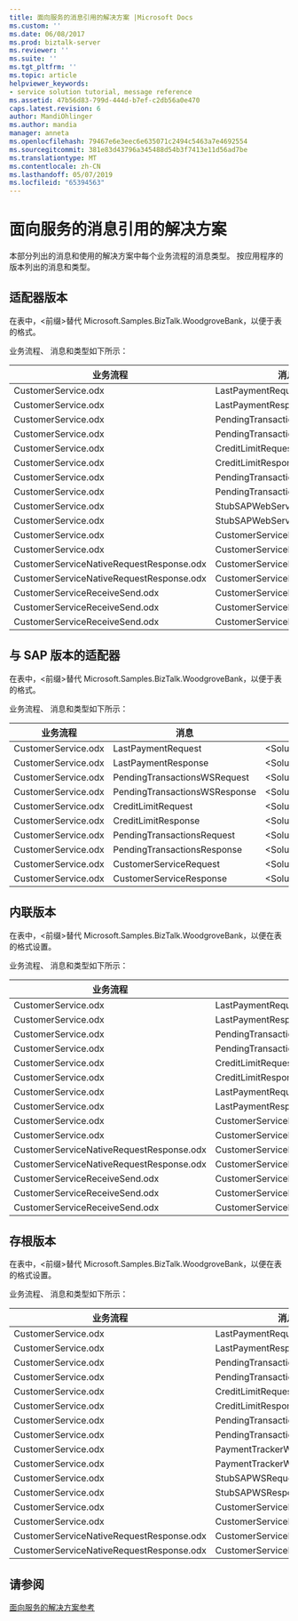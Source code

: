 ```yaml
---
title: 面向服务的消息引用的解决方案 |Microsoft Docs
ms.custom: ''
ms.date: 06/08/2017
ms.prod: biztalk-server
ms.reviewer: ''
ms.suite: ''
ms.tgt_pltfrm: ''
ms.topic: article
helpviewer_keywords:
- service solution tutorial, message reference
ms.assetid: 47b56d83-799d-444d-b7ef-c2db56a0e470
caps.latest.revision: 6
author: MandiOhlinger
ms.author: mandia
manager: anneta
ms.openlocfilehash: 79467e6e3eec6e635071c2494c5463a7e4692554
ms.sourcegitcommit: 381e83d43796a345488d54b3f7413e11d56ad7be
ms.translationtype: MT
ms.contentlocale: zh-CN
ms.lasthandoff: 05/07/2019
ms.locfileid: "65394563"
---
```

# <a name="message-reference-for-the-service-oriented-solution"></a>面向服务的消息引用的解决方案
本部分列出的消息和使用的解决方案中每个业务流程的消息类型。 按应用程序的版本列出的消息和类型。  
  
## <a name="adapter-version"></a>适配器版本  
 在表中，\<前缀\>替代 Microsoft.Samples.BizTalk.WoodgroveBank，以便于表的格式。  
  
 业务流程、 消息和类型如下所示：  
  
|业务流程|消息|消息类型|  
|-------------------|-------------|------------------|  
|CustomerService.odx|LastPaymentRequest|\<SolutionPrefix\>.Schemas.LastPaymentRequest|  
|CustomerService.odx|LastPaymentResponse|\<SolutionPrefix\>.Schemas.LastPaymentResponse|  
|CustomerService.odx|PendingTransactionsWSRequest|\<SolutionPrefix\>.Orchestrations.Adapter.PendTransWS.PendingTransactionsWebService_.GetPendingTransactions_request|  
|CustomerService.odx|PendingTransactionsWSResponse|\<SolutionPrefix\>.Orchestrations.Adapter.PendTransWS.PendingTransactionsWebService_.GetPendingTransactions_response|  
|CustomerService.odx|CreditLimitRequest|\<SolutionPrefix\>.Schemas.BAPI_BANKACCT_GET_DETAIL.BAPI_BANKACCT_GET_DETAIL_Request|  
|CustomerService.odx|CreditLimitResponse|\<SolutionPrefix\>.Schemas.BAPI_BANKACCT_GET_DETAIL.BAPI_BANKACCT_GET_DETAIL_Response|  
|CustomerService.odx|PendingTransactionsRequest|\<SolutionPrefix\>.Schemas.PendingTransactionsRequest|  
|CustomerService.odx|PendingTransactionsResponse|\<SolutionPrefix\>.Schemas.PendingTransactionsResponse|  
|CustomerService.odx|StubSAPWebServiceRequest|\<SolutionPrefix\>.Orchestrations.Adapter.StubSAPWS.StubSAPWS_.GetAccountDetails_request|  
|CustomerService.odx|StubSAPWebServiceResponse|\<SolutionPrefix\>.Orchestrations.Adapter.StubSAPWS.StubSAPWS_.GetAccountDetails_response|  
|CustomerService.odx|CustomerServiceRequest|\<SolutionPrefix\>.Schemas.CustomerServiceRequest|  
|CustomerService.odx|CustomerServiceResponse|\<SolutionPrefix\>.Schemas.CustomerServiceResponse|  
|CustomerServiceNativeRequestResponse.odx|CustomerServiceRequest|\<SolutionPrefix\>.Schemas.CustomerServiceRequest|  
|CustomerServiceNativeRequestResponse.odx|CustomerServiceResponse|\<SolutionPrefix\>.Schemas.CustomerServiceResponse|  
|CustomerServiceReceiveSend.odx|CustomerServiceResponse2|\<SolutionPrefix\>.Schemas.CustomerServiceResponse|  
|CustomerServiceReceiveSend.odx|CustomerServiceResponse|\<SolutionPrefix\>.Schemas.CustomerServiceResponse|  
|CustomerServiceReceiveSend.odx|CustomerServiceRequest|\<SolutionPrefix\>.Schemas.CustomerServiceRequest|  
  
## <a name="adapter-with-sap-version"></a>与 SAP 版本的适配器  
 在表中，\<前缀\>替代 Microsoft.Samples.BizTalk.WoodgroveBank，以便于表的格式。  
  
 业务流程、 消息和类型如下所示：  
  
|业务流程|消息|消息类型|  
|-------------------|-------------|------------------|  
|CustomerService.odx|LastPaymentRequest|\<SolutionPrefix\>.Schemas.LastPaymentRequest|  
|CustomerService.odx|LastPaymentResponse|\<SolutionPrefix\>.Schemas.LastPaymentResponse|  
|CustomerService.odx|PendingTransactionsWSRequest|\<SolutionPrefix\>.Orchestrations.Adapter.PendTransWS.PendingTransactionsWebService_.GetPendingTransactions_request|  
|CustomerService.odx|PendingTransactionsWSResponse|\<SolutionPrefix\>.Orchestrations.Adapter.PendTransWS.PendingTransactionsWebService_.GetPendingTransactions_response|  
|CustomerService.odx|CreditLimitRequest|\<SolutionPrefix\>.Schemas.BAPI_BANKACCT_GET_DETAIL.BAPI_BANKACCT_GET_DETAIL_Request|  
|CustomerService.odx|CreditLimitResponse|\<SolutionPrefix\>.Schemas.BAPI_BANKACCT_GET_DETAIL.BAPI_BANKACCT_GET_DETAIL_Response|  
|CustomerService.odx|PendingTransactionsRequest|\<SolutionPrefix\>.Schemas.PendingTransactionsRequest|  
|CustomerService.odx|PendingTransactionsResponse|\<SolutionPrefix\>.Schemas.PendingTransactionsResponse|  
|CustomerService.odx|CustomerServiceRequest|\<SolutionPrefix\>.Schemas.CustomerServiceRequest|  
|CustomerService.odx|CustomerServiceResponse|\<SolutionPrefix\>.Schemas.CustomerServiceResponse|  
  
## <a name="inline-version"></a>内联版本  
 在表中，\<前缀\>替代 Microsoft.Samples.BizTalk.WoodgroveBank，以便在表的格式设置。  
  
 业务流程、 消息和类型如下所示：  
  
|业务流程|消息|消息类型|  
|--------------------|-------------|------------------|  
|CustomerService.odx|LastPaymentRequest|\<SolutionPrefix\>.Schemas.LastPaymentRequest|  
|CustomerService.odx|LastPaymentResponse|\<SolutionPrefix\>.Schemas.LastPaymentResponse|  
|CustomerService.odx|PendingTransactionsWSRequest|\<SolutionPrefix\>.Schemas.PendingTransactionsRequest|  
|CustomerService.odx|PendingTransactionsWSResponse|\<SolutionPrefix\>.Schemas.PendingTransactionsResponse|  
|CustomerService.odx|CreditLimitRequest|\<SolutionPrefix\>.Schemas.BAPI_BANKACCT_GET_DETAIL.BAPI_BANKACCT_GET_DETAIL_Request|  
|CustomerService.odx|CreditLimitResponse|\<SolutionPrefix\>.Schemas.BAPI_BANKACCT_GET_DETAIL.BAPI_BANKACCT_GET_DETAIL_Response|  
|CustomerService.odx|LastPaymentRequestAfterSendPipeline|System.Xml.XmlDocument|  
|CustomerService.odx|LastPaymentResponseBeforeReceivePipeline|System.Xml.XmlDocument|  
|CustomerService.odx|CustomerServiceRequest|\<SolutionPrefix\>.Schemas.CustomerServiceRequest|  
|CustomerService.odx|CustomerServiceResponse|\<SolutionPrefix\>.Schemas.CustomerServiceResponse|  
|CustomerServiceNativeRequestResponse.odx|CustomerServiceRequest|\<SolutionPrefix\>.Schemas.CustomerServiceRequest|  
|CustomerServiceNativeRequestResponse.odx|CustomerServiceResponse|\<SolutionPrefix\>.Schemas.CustomerServiceResponse|  
|CustomerServiceReceiveSend.odx|CustomerServiceResponse2|\<SolutionPrefix\>.Schemas.CustomerServiceResponse|  
|CustomerServiceReceiveSend.odx|CustomerServiceResponse|\<SolutionPrefix\>.Schemas.CustomerServiceResponse|  
|CustomerServiceReceiveSend.odx|CustomerServiceRequest|\<SolutionPrefix\>.Schemas.CustomerServiceRequest|  
  
## <a name="stub-version"></a>存根版本  
 在表中，\<前缀\>替代 Microsoft.Samples.BizTalk.WoodgroveBank，以便在表的格式设置。  
  
 业务流程、 消息和类型如下所示：  
  
|业务流程|消息|消息类型|  
|-------------------|-------------|------------------|  
|CustomerService.odx|LastPaymentRequest|\<SolutionPrefix\>.Schemas.LastPaymentRequest|  
|CustomerService.odx|LastPaymentResponse|\<SolutionPrefix\>.Schemas.LastPaymentResponse|  
|CustomerService.odx|PendingTransactionsWSRequest|\<SolutionPrefix\>.Orchestrations.Stubbed.StubPendTransWS.StubPendingTransactionsWebService_.GetPendingTransactions_request|  
|CustomerService.odx|PendingTransactionsWSResponse|\<SolutionPrefix\>.Orchestrations.Stubbed.StubPendTransWS.StubPendingTransactionsWebService_.GetPendingTransactions_response|  
|CustomerService.odx|CreditLimitRequest|\<SolutionPrefix\>.Schemas.BAPI_BANKACCT_GET_DETAIL.BAPI_BANKACCT_GET_DETAIL_Request|  
|CustomerService.odx|CreditLimitResponse|\<SolutionPrefix\>.Schemas.BAPI_BANKACCT_GET_DETAIL.BAPI_BANKACCT_GET_DETAIL_Response|  
|CustomerService.odx|PendingTransactionsRequest|\<SolutionPrefix\>.Schemas.PendingTransactionsRequest|  
|CustomerService.odx|PendingTransactionsResponse|\<SolutionPrefix\>.Schemas.PendingTransactionsResponse|  
|CustomerService.odx|PaymentTrackerWSRequest|\<SolutionPrefix\>.Orchestrations.Stubbed.StubPmntTrckWS.StubPaymentTrackerWebService_.GetLastPayments_request|  
|CustomerService.odx|PaymentTrackerWSResponse|\<SolutionPrefix\>.Orchestrations.Stubbed.StubPmntTrckWS.StubPaymentTrackerWebService_.GetLastPayments_response|  
|CustomerService.odx|StubSAPWSRequest|\<SolutionPrefix\>.Orchestrations.Stubbed.StubSAPWS.StubSAPWS_.GetAccountDetails_request|  
|CustomerService.odx|StubSAPWSResponse|\<SolutionPrefix\>.Orchestrations.Stubbed.StubSAPWS.StubSAPWS_.GetAccountDetails_response|  
|CustomerService.odx|CustomerServiceRequest|\<SolutionPrefix\>.Schemas.CustomerServiceRequest|  
|CustomerService.odx|CustomerServiceResponse|\<SolutionPrefix\>.Schemas.CustomerServiceResponse|  
|CustomerServiceNativeRequestResponse.odx|CustomerServiceRequest|\<SolutionPrefix\>.Schemas.CustomerServiceRequest|  
|CustomerServiceNativeRequestResponse.odx|CustomerServiceResponse|\<SolutionPrefix\>.Schemas.CustomerServiceResponse|  
  
## <a name="see-also"></a>请参阅  
 [面向服务的解决方案参考](../core/service-oriented-solution-reference.md)